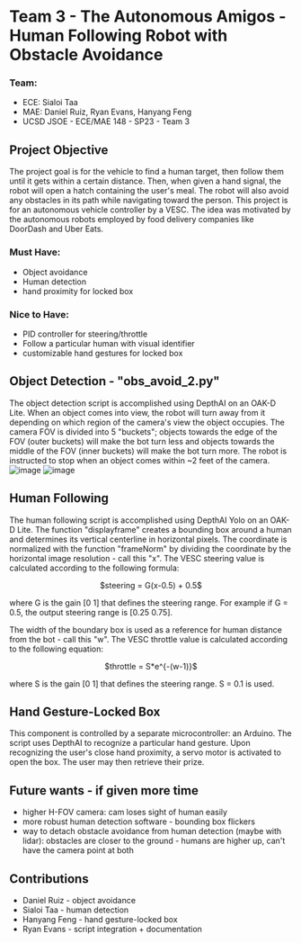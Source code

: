 # Team 3 - The Autonomous Amigos - Human Following Robot with Obstacle Avoidance
### Team:
* ECE: Sialoi Taa
* MAE: Daniel Ruiz, Ryan Evans, Hanyang Feng
* UCSD JSOE - ECE/MAE 148 - SP23 - Team 3

## Project Objective
The project goal is for the vehicle to find a human target, then follow them until it gets within a certain distance. Then, when given a hand signal, the robot will open a hatch containing the user's meal. The robot will also avoid any obstacles in its path while navigating toward the person. This project is for an autonomous vehicle controller by a VESC. The idea was motivated by the autonomous robots employed by food delivery companies like DoorDash and Uber Eats. 
### Must Have:
* Object avoidance
* Human detection
* hand proximity for locked box
### Nice to Have:
* PID controller for steering/throttle
* Follow a particular human with visual identifier
* customizable hand gestures for locked box

## Object Detection - "obs_avoid_2.py"
The object detection script is accomplished using DepthAI on an OAK-D Lite. When an object comes into view, the robot will turn away from it depending on which region of the camera's view the object occupies. The camera FOV is divided into 5 "buckets"; objects towards the edge of the FOV (outer buckets) will make the bot turn less and objects towards the middle of the FOV (inner buckets) will make the bot turn more. The robot is instructed to stop when an object comes within ~2 feet of the camera.
![image](https://github.com/UCSD-ECEMAE-148/spring-2023-final-project-team-3/assets/15269806/c3ba8de2-26f1-4d0f-b4ba-43dd5ad15453)
![image](https://github.com/UCSD-ECEMAE-148/spring-2023-final-project-team-3/assets/15269806/d9dfae61-3daf-45ee-a1cd-27d2f34121ce)


## Human Following
The human following script is accomplished using DepthAI Yolo on an OAK-D Lite. The function "displayframe" creates a bounding box around a human and determines its vertical centerline in horizontal pixels. The coordinate is normalized with the function "frameNorm" by dividing the coordinate by the horizontal image resolution - call this "x". The VESC steering value is calculated according to the following formula:
<p align="center">
$steering = G(x-0.5) + 0.5$
</p>

where G is the gain [0 1] that defines the steering range. For example if G = 0.5, the output steering range is [0.25 0.75]. 

The width of the boundary box is used as a reference for human distance from the bot - call this "w". The VESC throttle value is calculated according to the following equation:
<p align="center">
$throttle = S*e^{-(w-1)}$
</p>

where S is the gain [0 1] that defines the steering range. S = 0.1 is used.

## Hand Gesture-Locked Box
This component is controlled by a separate microcontroller: an Arduino. The script uses DepthAI to recognize a particular hand gesture. Upon recognizing the user's close hand proximity, a servo motor is activated to open the box. The user may then retrieve their prize.

## Future wants - if given more time
* higher H-FOV camera: cam loses sight of human easily
* more robust human detection software - bounding box flickers
* way to detach obstacle avoidance from human detection (maybe with lidar): obstacles are closer to the ground - humans are higher up, can't have the camera point at both

## Contributions
* Daniel Ruiz - object avoidance
* Sialoi Taa - human detection
* Hanyang Feng - hand gesture-locked box
* Ryan Evans - script integration + documentation

